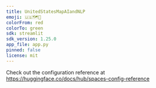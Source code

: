 ```yaml
---
title: UnitedStatesMapAIandNLP
emoji: 🇺🇸🗺️🤖
colorFrom: red
colorTo: green
sdk: streamlit
sdk_version: 1.25.0
app_file: app.py
pinned: false
license: mit
---
```


Check out the configuration reference at https://huggingface.co/docs/hub/spaces-config-reference
